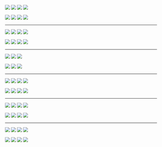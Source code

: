 
![](./svg/absolute--confirmed--lines.svg)
![](./svg/absolute--deaths--lines.svg)
![](./svg/absolute--recovered--lines.svg)
![](./svg/absolute--infected--lines.svg)

![](./svg/absolute--confirmed--heatmap.svg)
![](./svg/absolute--deaths--heatmap.svg)
![](./svg/absolute--recovered--heatmap.svg)
![](./svg/absolute--infected--heatmap.svg)

----

![](./svg/peakpct--confirmed--lines.svg)
![](./svg/peakpct--deaths--lines.svg)
![](./svg/peakpct--recovered--lines.svg)
![](./svg/peakpct--infected--lines.svg)

![](./svg/peakpct--confirmed--heatmap.svg)
![](./svg/peakpct--deaths--heatmap.svg)
![](./svg/peakpct--recovered--heatmap.svg)
![](./svg/peakpct--infected--heatmap.svg)

----

![](./svg/relative--deaths--lines.svg)
![](./svg/relative--recovered--lines.svg)
![](./svg/relative--infected--lines.svg)

![](./svg/relative--deaths--heatmap.svg)
![](./svg/relative--recovered--heatmap.svg)
![](./svg/relative--infected--heatmap.svg)

----

![](./svg/absolute_pop100k--confirmed--lines.svg)
![](./svg/absolute_pop100k--deaths--lines.svg)
![](./svg/absolute_pop100k--recovered--lines.svg)
![](./svg/absolute_pop100k--infected--lines.svg)

![](./svg/absolute_pop100k--confirmed--heatmap.svg)
![](./svg/absolute_pop100k--deaths--heatmap.svg)
![](./svg/absolute_pop100k--recovered--heatmap.svg)
![](./svg/absolute_pop100k--infected--heatmap.svg)

----

![](./svg/delta--confirmed--lines.svg)
![](./svg/delta--deaths--lines.svg)
![](./svg/delta--recovered--lines.svg)
![](./svg/delta--infected--lines.svg)

![](./svg/delta--confirmed--heatmap.svg)
![](./svg/delta--deaths--heatmap.svg)
![](./svg/delta--recovered--heatmap.svg)
![](./svg/delta--infected--heatmap.svg)

----

![](./svg/deltapct--confirmed--lines.svg)
![](./svg/deltapct--deaths--lines.svg)
![](./svg/deltapct--recovered--lines.svg)
![](./svg/deltapct--infected--lines.svg)

![](./svg/deltapct--confirmed--heatmap.svg)
![](./svg/deltapct--deaths--heatmap.svg)
![](./svg/deltapct--recovered--heatmap.svg)
![](./svg/deltapct--infected--heatmap.svg)

